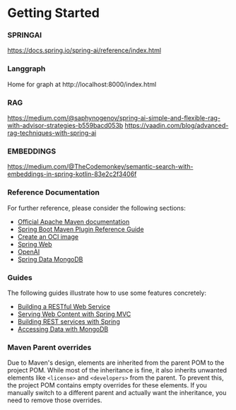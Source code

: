 
# Getting Started
 
### SPRINGAI
https://docs.spring.io/spring-ai/reference/index.html
 
### Langgraph
Home for graph at http://localhost:8000/index.html
 
### RAG
https://medium.com/@saphynogenov/spring-ai-simple-and-flexible-rag-with-advisor-strategies-b559bacd053b
https://vaadin.com/blog/advanced-rag-techniques-with-spring-ai
 
### EMBEDDINGS
https://medium.com/@TheCodemonkey/semantic-search-with-embeddings-in-spring-kotlin-83e2c2f3406f
 
### Reference Documentation
For further reference, please consider the following sections:
 
* [Official Apache Maven documentation](https://maven.apache.org/guides/index.html)
* [Spring Boot Maven Plugin Reference Guide](https://docs.spring.io/spring-boot/3.5.3/maven-plugin)
* [Create an OCI image](https://docs.spring.io/spring-boot/3.5.3/maven-plugin/build-image.html)
* [Spring Web](https://docs.spring.io/spring-boot/3.5.3/reference/web/servlet.html)
* [OpenAI](https://docs.spring.io/spring-ai/reference/api/chat/openai-chat.html)
* [Spring Data MongoDB](https://docs.spring.io/spring-boot/3.5.3/reference/data/nosql.html#data.nosql.mongodb)
 
### Guides
The following guides illustrate how to use some features concretely:
 
* [Building a RESTful Web Service](https://spring.io/guides/gs/rest-service/)
* [Serving Web Content with Spring MVC](https://spring.io/guides/gs/serving-web-content/)
* [Building REST services with Spring](https://spring.io/guides/tutorials/rest/)
* [Accessing Data with MongoDB](https://spring.io/guides/gs/accessing-data-mongodb/)
 
### Maven Parent overrides
 
Due to Maven's design, elements are inherited from the parent POM to the project POM.
While most of the inheritance is fine, it also inherits unwanted elements like `<license>` and `<developers>` from the parent.
To prevent this, the project POM contains empty overrides for these elements.
If you manually switch to a different parent and actually want the inheritance, you need to remove those overrides.

